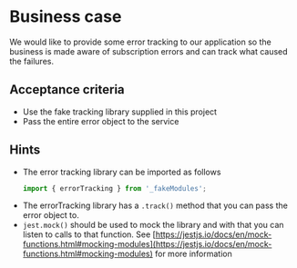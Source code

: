 # Business case

We would like to provide some error tracking to our application so the business is made aware of subscription errors and can track what caused the failures.

## Acceptance criteria

- Use the fake tracking library supplied in this project
- Pass the entire error object to the service

## Hints

- The error tracking library can be imported as follows
  ```jsx
  import { errorTracking } from '_fakeModules';
  ```
- The errorTracking library has a `.track()` method that you can pass the error object to.
- `jest.mock()` should be used to mock the library and with that you can listen to calls to that function. See [https://jestjs.io/docs/en/mock-functions.html#mocking-modules](https://jestjs.io/docs/en/mock-functions.html#mocking-modules) for more information
